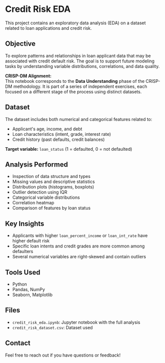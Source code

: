 # Credit Risk EDA

This project contains an exploratory data analysis (EDA) on a dataset related to loan applications and credit risk.

## Objective

To explore patterns and relationships in loan applicant data that may be associated with credit default risk. The goal is to support future modeling tasks by understanding variable distributions, correlations, and data quality.

**CRISP-DM Alignment:**  
This notebook corresponds to the **Data Understanding** phase of the CRISP-DM methodology. It is part of a series of independent exercises, each focused on a different stage of the process using distinct datasets.

##  Dataset

The dataset includes both numerical and categorical features related to:

- Applicant's age, income, and debt
- Loan characteristics (intent, grade, interest rate)
- Credit history (past defaults, credit balances)

**Target variable:** `loan_status` (1 = defaulted, 0 = not defaulted)

## Analysis Performed

- Inspection of data structure and types
- Missing values and descriptive statistics
- Distribution plots (histograms, boxplots)
- Outlier detection using IQR
- Categorical variable distributions
- Correlation heatmap
- Comparison of features by loan status

## Key Insights

- Applicants with higher `loan_percent_income` or `loan_int_rate` have higher default risk
- Specific loan intents and credit grades are more common among defaulters
- Several numerical variables are right-skewed and contain outliers

##  Tools Used

- Python
- Pandas, NumPy
- Seaborn, Matplotlib

## Files

- `credit_risk_eda.ipynb`: Jupyter notebook with the full analysis
- `credit_risk_dataset.csv`: Dataset used 

## Contact

Feel free to reach out if you have questions or feedback!
